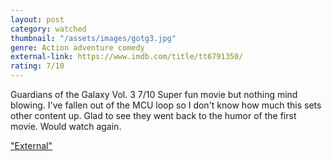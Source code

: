 ```yaml
---
layout: post
category: watched
thumbnail: "/assets/images/gotg3.jpg"
genre: Action adventure comedy
external-link: https://www.imdb.com/title/tt6791350/
rating: 7/10
---
```

Guardians of the Galaxy Vol. 3
7/10
Super fun movie but nothing mind blowing. I've fallen out of the MCU loop so I don't know how much this sets other content up. Glad to see they went back to the humor of the first movie. Would watch again.

["External"](https://www.imdb.com/title/tt6791350/)